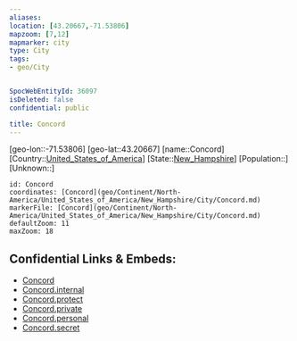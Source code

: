 ```yaml
---
aliases: 
location: [43.20667,-71.53806]
mapzoom: [7,12] 
mapmarker: city 
type: City
tags:
- geo/City


SpocWebEntityId: 36097
isDeleted: false
confidential: public

title: Concord
---
```

[geo-lon::-71.53806]
[geo-lat::43.20667]
[name::Concord]
[Country::[United_States_of_America](geo/Continent/North-America/United_States_of_America.md)]
[State::[New_Hampshire](geo/Continent/North-America/United_States_of_America/New_Hampshire.md)]
[Population::]
[Unknown::]


```leaflet
id: Concord
coordinates: [Concord](geo/Continent/North-America/United_States_of_America/New_Hampshire/City/Concord.md)
markerFile: [Concord](geo/Continent/North-America/United_States_of_America/New_Hampshire/City/Concord.md)
defaultZoom: 11 
maxZoom: 18
```


## Confidential Links & Embeds: 
- [Concord](../../../../../../../_public/geo/Continent/North-America/United_States_of_America/New_Hampshire/City/Concord.md) 
- [Concord.internal](../../../../../../../_internal/geo/Continent/North-America/United_States_of_America/New_Hampshire/City/Concord.internal.md) 
- [Concord.protect](../../../../../../../_protect/geo/Continent/North-America/United_States_of_America/New_Hampshire/City/Concord.protect.md) 
- [Concord.private](../../../../../../../_private/geo/Continent/North-America/United_States_of_America/New_Hampshire/City/Concord.private.md) 
- [Concord.personal](../../../../../../../_personal/geo/Continent/North-America/United_States_of_America/New_Hampshire/City/Concord.personal.md) 
- [Concord.secret](../../../../../../../_secret/geo/Continent/North-America/United_States_of_America/New_Hampshire/City/Concord.secret.md) 

